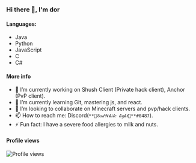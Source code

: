 ### Hi there 👋, I'm dor

#### Languages:
 - Java
 - Python
 - JavaScript
 - C
 - C#

#### More info
- 🔭 I’m currently working on Shush Client (Private hack client), Anchor (PvP client).
- 🌱 I’m currently learning Git, mastering js, and react.
- 👯 I’m looking to collaborate on Minecraft servers and pvp/hack clients.
- 📫 How to reach me: Discord(`**💎𝒢𝑜𝒹𝒲𝒽𝒾𝓉𝑒 𝓁𝒾𝑔𝒽𝓉💎**#0487`).
- ⚡ Fun fact: I have a severe food allergies to milk and nuts.

#### Profile views
![Profile views](https://gpvc.arturio.dev/Godwhitelight)  
